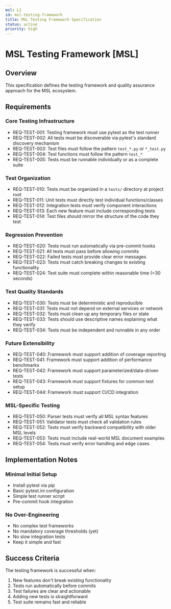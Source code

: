 ```yaml
---
msl: L1
id: msl-testing-framework
title: MSL Testing Framework Specification
status: active
priority: high
---
```


# MSL Testing Framework [MSL]

## Overview

This specification defines the testing framework and quality assurance approach for the MSL ecosystem.

## Requirements

### Core Testing Infrastructure

- REQ-TEST-001: Testing framework must use pytest as the test runner
- REQ-TEST-002: All tests must be discoverable via pytest's standard discovery mechanism
- REQ-TEST-003: Test files must follow the pattern `test_*.py` or `*_test.py`
- REQ-TEST-004: Test functions must follow the pattern `test_*`
- REQ-TEST-005: Tests must be runnable individually or as a complete suite

### Test Organization

- REQ-TEST-010: Tests must be organized in a `tests/` directory at project root
- REQ-TEST-011: Unit tests must directly test individual functions/classes
- REQ-TEST-012: Integration tests must verify component interactions
- REQ-TEST-013: Each new feature must include corresponding tests
- REQ-TEST-014: Test files should mirror the structure of the code they test

### Regression Prevention

- REQ-TEST-020: Tests must run automatically via pre-commit hooks
- REQ-TEST-021: All tests must pass before allowing commits
- REQ-TEST-022: Failed tests must provide clear error messages
- REQ-TEST-023: Tests must catch breaking changes to existing functionality
- REQ-TEST-024: Test suite must complete within reasonable time (<30 seconds)

### Test Quality Standards

- REQ-TEST-030: Tests must be deterministic and reproducible
- REQ-TEST-031: Tests must not depend on external services or network
- REQ-TEST-032: Tests must clean up any temporary files or state
- REQ-TEST-033: Tests should use descriptive names explaining what they verify
- REQ-TEST-034: Tests must be independent and runnable in any order

### Future Extensibility

- REQ-TEST-040: Framework must support addition of coverage reporting
- REQ-TEST-041: Framework must support addition of performance benchmarks
- REQ-TEST-042: Framework must support parameterized/data-driven tests
- REQ-TEST-043: Framework must support fixtures for common test setup
- REQ-TEST-044: Framework must support CI/CD integration

### MSL-Specific Testing

- REQ-TEST-050: Parser tests must verify all MSL syntax features
- REQ-TEST-051: Validator tests must check all validation rules
- REQ-TEST-052: Tests must verify backward compatibility with older MSL levels
- REQ-TEST-053: Tests must include real-world MSL document examples
- REQ-TEST-054: Tests must verify error handling and edge cases

## Implementation Notes

### Minimal Initial Setup
- Install pytest via pip
- Basic pytest.ini configuration
- Simple test runner script
- Pre-commit hook integration

### No Over-Engineering
- No complex test frameworks
- No mandatory coverage thresholds (yet)
- No slow integration tests
- Keep it simple and fast

## Success Criteria

The testing framework is successful when:
1. New features don't break existing functionality
2. Tests run automatically before commits
3. Test failures are clear and actionable
4. Adding new tests is straightforward
5. Test suite remains fast and reliable